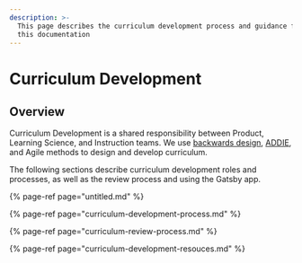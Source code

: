 ```yaml
---
description: >-
  This page describes the curriculum development process and guidance for using
  this documentation
---
```


# Curriculum Development

## Overview

Curriculum Development is a shared responsibility between Product, Learning Science, and Instruction teams. We use [backwards design](https://www.cultofpedagogy.com/backward-design-basics/), [ADDIE](https://www.iddblog.org/addie-vs-agile-model-an-instructional-designers-perspective/), and Agile methods to design and develop curriculum.

The following sections describe curriculum development roles and processes, as well as the review process and using the Gatsby app.

{% page-ref page="untitled.md" %}

{% page-ref page="curriculum-development-process.md" %}

{% page-ref page="curriculum-review-process.md" %}

{% page-ref page="curriculum-development-resouces.md" %}

